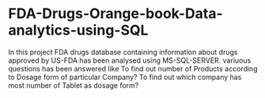 # FDA-Drugs-Orange-book-Data-analytics-using-SQL
In this project FDA drugs database containing information about drugs approved by US-FDA has been analysed using MS-SQL-SERVER. 
variuous questions has been answered like
To find out number of Products according to Dosage form of particular Company? To find out which company has most number of Tablet as dosage form?
